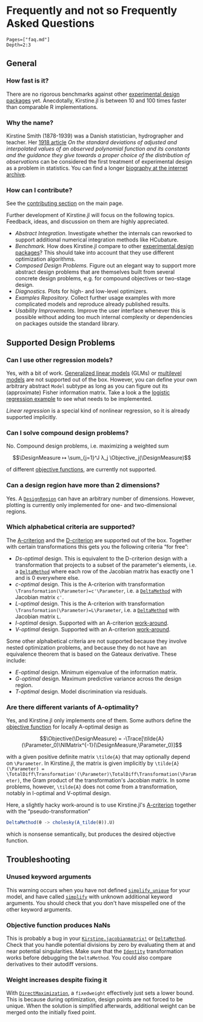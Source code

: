 # Frequently and not so Frequently Asked Questions

```@contents
Pages=["faq.md"]
Depth=2:3
```

## General

### How fast is it?

There are no rigorous benchmarks against other [experimental design packages](https://cran.r-project.org/view=ExperimentalDesign) yet.
Anecdotally,
Kirstine.jl is between 10 and 100 times faster
than comparable R implementations.

### Why the name?

Kirstine Smith (1878-1939) was a Danish statistician, hydrographer and teacher.
Her [1918 article](https://dx.doi.org/10.1093/biomet/12.1-2.1)
_On the standard deviations of adjusted and interpolated values of an observed polynomial function and its constants and the guidance they give towards a proper choice of the distribution of observations_
can be considered the first treatment of experimental design as a problem in statistics.
You can find a longer [biography at the internet archive](https://web.archive.org/web/20090810040534/http://www.webdoe.cc/publications/kirstine.php).

### How can I contribute?

See the [contributing section](index.md#Contributing) on the main page.

Further development of Kirstine.jl will focus on the following topics.
Feedback, ideas, and discussion on them are highly appreciated.

  - *Abstract Integration.*
    Investigate whether the internals can reworked
    to support additional numerical integration methods like HCubature.
  - *Benchmark.*
    How does Kirstine.jl compare to other
    [experimental design packages](https://cran.r-project.org/view=ExperimentalDesign)?
    This should take into account
    that they use different optimization algorithms.
  - *Composed Design Problems.*
    Figure out an elegant way to support more abstract design problems
    that are themselves built from several concrete design problems,
    e.g. for compound objectives or two-stage design.
  - *Diagnostics.*
    Plots for high- and low-level optimizers.
  - *Examples Repository.*
    Collect further usage examples with more complicated models
    and reproduce already published results.
  - *Usability Improvements.*
    Improve the user interface
    whenever this is possible without adding too much internal complexity
    or dependencies on packages outside the standard library.

## Supported Design Problems

### Can I use other regression models?

Yes, with a bit of work.
[Generalized linear models](https://en.wikipedia.org/wiki/Generalized_linear_model) (GLMs)
or [multilevel models](https://en.wikipedia.org/wiki/Multilevel_model)
are not supported out of the box.
However,
you can define your own arbitrary abstract `Model` subtype
as long as you can figure out its (approximate) Fisher information matrix.
Take a look a the [logistic regression example](extend-model.md)
to see what needs to be implemented.

*Linear regression* is a special kind of nonlinear regression,
so it is already supported implicitly.

### Can I solve compound design problems?

No.
Compound design problems,
i.e. maximizing a weighted sum

```math
\DesignMeasure ↦ \sum_{j=1}^J λ_j \Objective_j(\DesignMeasure)
```

of different [objective functions](math.md#Objective-Function),
are currently not supported.

### Can a design region have more than 2 dimensions?

Yes.
A [`DesignRegion`](@ref) can have an arbitrary number of dimensions.
However,
plotting is currently only implemented for one- and two-dimensional regions.

### Which alphabetical criteria are supported?

The [A-criterion](math.md#A-Criterion) and the [D-criterion](math.md#D-Criterion) are supported out of the box.
Together with certain transformations this gets you the following criteria “for free”:

  - *Ds-optimal* design.
    This is equivalent to the D-criterion design with a transformation
    that projects to a subset of the parameter's elements,
    i.e. a [`DeltaMethod`](@ref) where each row of the Jacobian matrix has exactly one 1
    and is 0 everywhere else.
  - *c-optimal* design.
    This is the A-criterion with transformation ``\Transformation(\Parameter)=c'\Parameter``,
    i.e. a [`DeltaMethod`](@ref) with Jacobian matrix ``c'``.
  - *L-optimal* design.
    This is the A-criterion with transformation ``\Transformation(\Parameter)=L\Parameter``,
    i.e. a [`DeltaMethod`](@ref) with Jacobian matrix ``L``.
  - *I-optimal* design.
    Supported with an A-criterion [work-around](#Are-there-different-variants-of-A-optimality?).
  - *V-optimal* design.
    Supported with an A-criterion [work-around](#Are-there-different-variants-of-A-optimality?).

Some other alphabetical criteria are not supported
because they involve nested optimization problems,
and because they do not have an equivalence theorem
that is based on the Gateaux derivative.
These include:

  - *E-optimal* design. Minimum eigenvalue of the information matrix.
  - *G-optimal* design. Maximum predictive variance across the design region.
  - *T-optimal* design. Model discrimination via residuals.

### Are there different variants of A-optimality?

Yes, and Kirstine.jl only implements one of them.
Some authors define the [objective function](math.md#Objective-Function) for locally A-optimal design as

```math
\Objective(\DesignMeasure) = -\Trace[\tilde{A}(\Parameter_0)\NIMatrix^{-1}(\DesignMeasure,\Parameter_0)]
```

with a given positive definite matrix ``\tilde{A}``
that may optionally depend on ``\Parameter``.
In Kirstine.jl,
the matrix is given implicitly by
``\tilde{A}(\Parameter) = \TotalDiff\Transformation'(\Parameter)\TotalDiff\Transformation(\Parameter)``,
the Gram product of the transformation's Jacobian matrix.
In some problems,
however,
``\tilde{A}`` does not come from a transformation,
notably in I-optimal and V-optimal design.

Here, a slightly hacky work-around is to use Kirstine.jl's [A-criterion](math.md#A-Criterion)
together with the “pseudo-transformation”

```julia
DeltaMethod(θ -> cholesky(A_tilde(θ)).U)
```

which is nonsense semantically,
but produces the desired objective function.

## Troubleshooting

### Unused keyword arguments

This warning occurs when you have not defined [`simplify_unique`](@ref) for your model,
and have called [`simplify`](@ref) with unknown additional keyword arguments.
You should check that you don't have misspelled one of the other keyword arguments.

### Objective function produces NaNs

This is probably a bug in your [`Kirstine.jacobianmatrix!`](@ref) or [`DeltaMethod`](@ref).
Check that you handle potential divisions by zero
by evaluating them at and near potential singularities.
Make sure that the [`Identity`](@ref) transformation works
before debugging the `DeltaMethod`.
You could also compare derivatives to their autodiff versions.

### Weight increases despite fixing it

With [`DirectMaximization`](@ref),
a `fixedweight` effectively just sets a lower bound.
This is because during optimization,
design points are not forced to be unique.
When the solution is simplified afterwards,
additional weight can be merged onto the initially fixed point.
